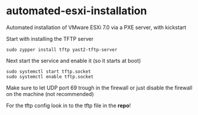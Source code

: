 # automated-esxi-installation
Automated installation of VMware ESXi 7.0 via a PXE server, with kickstart

Start with installing the TFTP server
```text
sudo zypper install tftp yast2-tftp-server
```
Next start the service and enable it (so it starts at boot)
```text
sudo systemctl start tftp.socket
sudo systemctl enable tftp.socket
```
Make sure to let UDP port 69 trough in the firewall or just disable the firewall on the machine (not recommended)

For the tftp config look in to the tftp file in the **repo**!


